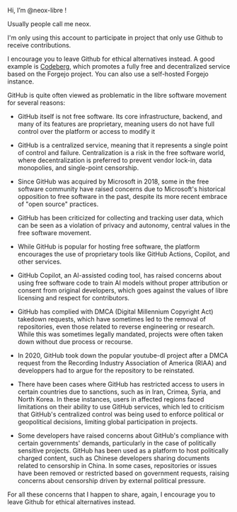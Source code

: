 Hi, I’m @neox-libre !

Usually people call me neox.

I'm only using this account to participate in project that only use Github to receive contributions.

I encourage you to leave Github for ethical alternatives instead. A good example is [Codeberg](https://codeberg.prg), which promotes a fully free and decentralized
service based on the Forgejo project. You can also use a self-hosted Forgejo instance.

GitHub is quite often viewed as problematic in the libre software movement for several reasons:

- GitHub itself is not free software. Its core infrastructure, backend, and many of its features are proprietary, meaning users do not have full control over the platform or access to modify it

- GitHub is a centralized service, meaning that it represents a single point of control and failure. Centralization is a risk in the free software world, where decentralization is preferred to
  prevent vendor lock-in, data monopolies, and single-point censorship.

- Since GitHub was acquired by Microsoft in 2018, some in the free software community have raised concerns due to Microsoft's historical opposition to free software in the past, despite its more
  recent embrace of "open source" practices.

- GitHub has been criticized for collecting and tracking user data, which can be seen as a violation of privacy and autonomy, central values in the free software movement.

- While GitHub is popular for hosting free software, the platform encourages the use of proprietary tools like GitHub Actions, Copilot, and other services.

- GitHub Copilot, an AI-assisted coding tool, has raised concerns about using free software code to train AI models without proper attribution or consent from original developers, which goes against
  the values of libre licensing and respect for contributors.

- GitHub has complied with DMCA (Digital Millennium Copyright Act) takedown requests, which have sometimes led to the removal of repositories, even those related to reverse engineering or research.
  While this was sometimes legally mandated, projects were often taken down without due process or recourse.

- In 2020, GitHub took down the popular youtube-dl project after a DMCA request from the Recording Industry Association of America (RIAA) and developpers had to argue for the repository to be reinstated.

- There have been cases where GitHub has restricted access to users in certain countries due to sanctions, such as in Iran, Crimea, Syria, and North Korea. In these instances, users in affected regions
  faced limitations on their ability to use GitHub services, which led to criticism that GitHub's centralized control was being used to enforce political or geopolitical decisions, limiting global
  participation in projects.

- Some developers have raised concerns about GitHub's compliance with certain governments' demands, particularly in the case of politically sensitive projects. GitHub has been used as a platform to
  host politically charged content, such as Chinese developers sharing documents related to censorship in China. In some cases, repositories or issues have been removed or restricted based on government
  requests, raising concerns about censorship driven by external political pressure.

For all these concerns that I happen to share, again, I encourage you to leave Github for ethical alternatives instead.
